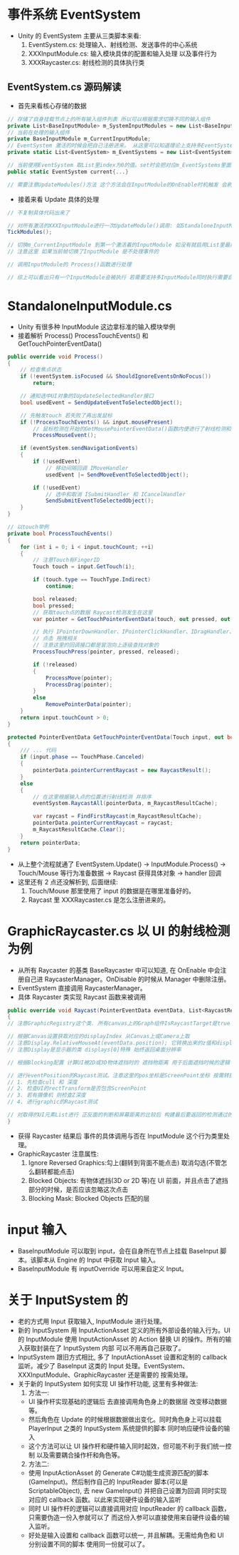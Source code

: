 # 事件系统 EventSystem

- Unity 的 EventSystem 主要从三类脚本来看:
  1. EventSystem.cs: 处理输入、射线检测、发送事件的中心系统
  2. XXXInputModule.cs: 输入模块具体的配置和输入处理 以及事件行为
  3. XXXRaycaster.cs: 射线检测的具体执行类

## EventSystem.cs 源码解读

- 首先来看核心存储的数据

```c#
// 存储了自身挂载节点上的所有输入组件列表 所以可以根据需求切换不同的输入组件
private List<BaseInputModule> m_SystemInputModules = new List<BaseInputModule>();
// 当前在处理的输入组件
private BaseInputModule m_CurrentInputModule;
// EventSystem 激活的时候会把自己注册进来。 从这里可以知道理论上支持多EventSystem
private static List<EventSystem> m_EventSystems = new List<EventSystem>();

// 当前使用EventSystem 取List里index为0的值。set时会把对应m_EventSystems里面匹配的EventSystem提升到index为0的位置
public static EventSystem current{...}

// 需要注意UpdateModules()方法 这个方法会在InputModule的OnEnable时机触发 会刷新m_SystemInputModules只记录所有激活的输入模块
```

- 接着来看 Update 具体的处理

```c#
// 不复制具体代码出来了

// 对所有激活的XXXInputModule进行一次UpdateModule()调用: 如StandaloneInputModule具体实现是对上一帧未处理的事件进行处理 并记录当前帧鼠标位置。
TickModules();

// 切换m_CurrentInputModule 到第一个激活着的InputModule 如没有就启用List里最前面的
// 注意这里 如果当前帧切换了InputModule 是不处理事件的

// 调用InputModule的 Process()函数进行处理

// 综上可以看出只有一个InputModule会被执行 若需要支持多InputModule同时执行需要自己扩展改写Update
```

# StandaloneInputModule.cs

- Unity 有很多种 InputModule 这边拿标准的输入模块举例
- 接着解析 Process() ProcessTouchEvents() 和 GetTouchPointerEventData()

```c#
public override void Process()
{
    // 检查焦点状态
    if (!eventSystem.isFocused && ShouldIgnoreEventsOnNoFocus())
        return;

    // 通知选中UI对象的IUpdateSelectedHandler接口
    bool usedEvent = SendUpdateEventToSelectedObject();

    // 先触发touch 若失败了再出发鼠标
    if (!ProcessTouchEvents() && input.mousePresent)
        // 鼠标检测在开始的GetMousePointerEventData()函数内便进行了射线检测和数据存储
        ProcessMouseEvent();

    if (eventSystem.sendNavigationEvents)
    {
        if (!usedEvent)
            // 移动间隔回调 IMoveHandler
            usedEvent |= SendMoveEventToSelectedObject();

        if (!usedEvent)
            // 选中和取消 ISubmitHandler 和 ICancelHandler
            SendSubmitEventToSelectedObject();
    }
}

// 以touch举例
private bool ProcessTouchEvents()
{
    for (int i = 0; i < input.touchCount; ++i)
    {
        // 注意Touch有FingerID
        Touch touch = input.GetTouch(i);

        if (touch.type == TouchType.Indirect)
            continue;

        bool released;
        bool pressed;
        // 获取touch点的数据 Raycast检测发生在这里
        var pointer = GetTouchPointerEventData(touch, out pressed, out released);

        // 执行 IPointerDownHandler、IPointerClickHandler、IDragHandler、IEndDragHandler、IPointerExitHandler等接口
        // 点击 拖拽相关
        // 注意这里的回调接口都是冒泡向上逐级查找对象的
        ProcessTouchPress(pointer, pressed, released);

        if (!released)
        {
            ProcessMove(pointer);
            ProcessDrag(pointer);
        }
        else
            RemovePointerData(pointer);
    }
    return input.touchCount > 0;
}

protected PointerEventData GetTouchPointerEventData(Touch input, out bool pressed, out bool released)
{
    /// ... 代码
    if (input.phase == TouchPhase.Canceled)
    {
        pointerData.pointerCurrentRaycast = new RaycastResult();
    }
    else
    {
        // 在这里根据输入点的位置进行射线检测 并排序
        eventSystem.RaycastAll(pointerData, m_RaycastResultCache);

        var raycast = FindFirstRaycast(m_RaycastResultCache);
        pointerData.pointerCurrentRaycast = raycast;
        m_RaycastResultCache.Clear();
    }
    return pointerData;
}
```

- 从上整个流程就通了 EventSystem.Update() -> InputModule.Process() -> Touch/Mouse 等行为准备数据 -> Raycast 获得具体对象 -> handler 回调
- 这里还有 2 点还没解析到, 后面继续:
  1. Touch/Mouse 那里使用了 input 的数据是在哪里准备好的。
  2. Raycast 里 XXXRaycaster.cs 是怎么注册进来的。

# GraphicRaycaster.cs 以 UI 的射线检测为例

- 从所有 Raycaster 的基类 BaseRaycaster 中可以知道, 在 OnEnable 中会注册自己进 RaycasterManager。OnDisable 的时候从 Manager 中删除注册。
- EventSystem 直接调用 RaycasterManager。
- 具体 Raycaster 类实现 Raycast 函数来被调用

```c#
public override void Raycast(PointerEventData eventData, List<RaycastResult> resultAppendList)
{
// 注意GraphicRegistry这个类. 所有canvas上的Graph组件IsRaycastTarget是true 则会把自身根据canvas分类注册进GraphicRegistry这个单例里

// 根据Canvas设置获取对应的displayIndex 从Canvas上或Camera上取
// 注意Display.RelativeMouseAt(eventData.position); 它转换出来的z值和displayIndex匹配 不匹配就不响应Raycast了
// 注意Display是显示器的类 displays[0]特殊 始终返回桌面分辨率

// 根据Blocking配置 计算UI被2D或3D物体遮挡时的 遮挡物距离 用于后面遮挡时候的逻辑

// 进行eventPosition的Raycast测试。注意这里的pos坐标是ScreenPoint坐标 按需转换。然后得到该点的UI元素List
// 1. 先检查cull 和 深度
// 2. 检查UI的rectTransform是否包含ScreenPoint
// 3. 若有摄像机 则检查Z深度
// 4. 进行graphic的Raycast测试

// 对取得的UI元素List进行 正反面的判断和屏幕距离的比较后 构建最后要返回的检测通过的UI元素数据 List<RaycastResult>
}
```

- 获得 Raycaster 结果后 事件的具体调用与否在 InputModule 这个行为类里处理。
- GraphicRaycaster 注意属性:
  1. Ignore Reversed Graphics:勾上(翻转到背面不能点击) 取消勾选(不管怎么翻转都能点击)
  2. Blocked Objects: 有物体遮挡(3D or 2D 等)在 UI 前面，并且点击了遮挡部分的时候，是否应该忽略这次点击
  3. Blocking Mask: Blocked Objects 匹配的层

# input 输入

- BaseInputModule 可以取到 input，会在自身所在节点上挂载 BaseInput 脚本。该脚本从 Engine 的 Input 中获取 Input 输入。
- BaseInputModule 有 inputOverride 可以用来自定义 Input。

# 关于 InputSystem 的

- 老的方式用 Input 获取输入, InputModule 进行处理。
- 新的 InputSystem 用 InputActionAsset 定义的所有外部设备的输入行为。UI 的 InputModule 使用 InputActionAsset 的 Action 替换 UI 的操作。所有的输入获取封装在了 InputSystem 内部 可以不用再自己获取了。
- InputSystem 跟旧方式相比, 多了 InputActionAsset 设置和定制的 callback 监听。减少了 BaseInput 这类的 Input 处理。EventSystem、XXXInputModule、GraphicRaycaster 还是需要的 按需处理。
- 关于新的 InputSystem 如何实现 UI 操作杆功能, 这里有多种做法:
  1. 方法一:
  - UI 操作杆实现基础的逻辑后 去直接调用角色身上的数据层 改变移动数据等。
  - 然后角色在 Update 的时候根据数据做出变化。同时角色身上可以挂载 PlayerInput 之类的 InputSystem 系统提供的脚本 同时响应硬件设备的输入
  - 这个方法可以让 UI 操作杆和硬件输入同时起效，但可能不利于我们统一控制 以及需要耦合操作杆和角色等。
  2. 方法二:
  - 使用 InputActionAsset 的 Generate C#功能生成资源匹配的脚本(GameInput)。然后制作自己的 InputReader 脚本(可以是 ScriptableObject), 去 new GameInput() 并把自己设置为回调 同时实现对应的 callback 函数。以此来实现硬件设备的输入监听
  - 同时 UI 操作杆的逻辑可以直接调用对应 InputReader 的 callback 函数，只需要伪造一份入参就可以了 而这份入参可以直接使用来自硬件设备的输入监听。
  - 好处是输入设置和 callback 函数可以统一, 并且解耦。无需给角色和 UI 分别设置不同的脚本 使用同一份就可以了。
